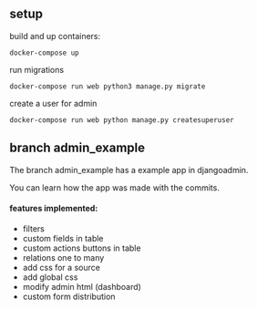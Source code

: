 ## setup

build and up containers:

```
docker-compose up
```

run migrations

```
docker-compose run web python3 manage.py migrate
```

create a user for admin

```
docker-compose run web python manage.py createsuperuser
```

## branch admin_example

The branch admin_example has a example app in djangoadmin.

You can learn how the app was made with the commits.

#### features implemented:
  * filters
  * custom fields in table
  * custom actions buttons in table
  * relations one to many
  * add css for a source
  * add global css
  * modify admin html (dashboard)
  * custom form distribution
